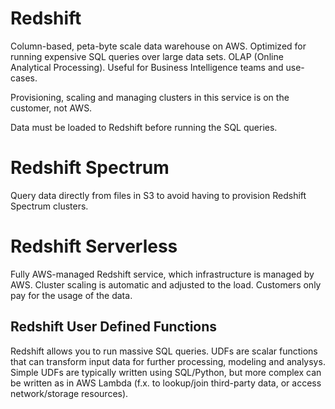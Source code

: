 # Redshift

Column-based, peta-byte scale data warehouse on AWS. Optimized for
running expensive SQL queries over large data sets. OLAP (Online
Analytical Processing). Useful for Business Intelligence teams and
use-cases.

Provisioning, scaling and managing clusters in this service is on the
customer, not AWS.

Data must be loaded to Redshift before running the SQL queries.

# Redshift Spectrum

Query data directly from files in S3 to avoid having to provision
Redshift Spectrum clusters.

# Redshift Serverless

Fully AWS-managed Redshift service, which infrastructure is managed by
AWS. Cluster scaling is automatic and adjusted to the load. Customers
only pay for the usage of the data.

## Redshift User Defined Functions

Redshift allows you to run massive SQL queries. UDFs are scalar
functions that can transform input data for further processing,
modeling and analysys. Simple UDFs are typically written using
SQL/Python, but more complex can be written as in AWS Lambda (f.x. to
lookup/join third-party data, or access network/storage resources).
